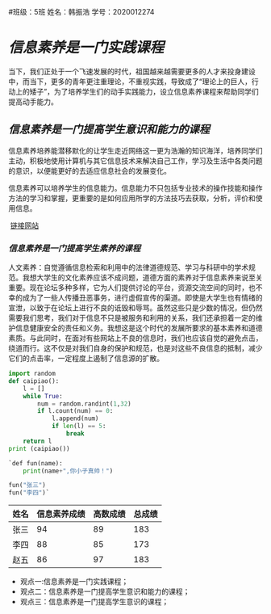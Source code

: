#班级：5班   姓名：韩振浩      学号：2020012274

#  ***信息素养是一门实践课程***

​            当下，我们正处于一个飞速发展的时代，祖国越来越需要更多的人才来投身建设中，而当下，更多的青年更注重理论，不重视实践，导致成了“理论上的巨人，行动上的矮子”，为了培养学生们的动手实践能力，设立信息素养课程来帮助同学们提高动手能力。

## ***信息素养是一门提高学生意识和能力的课程***

​             信息素养培养能潜移默化的让学生走近网络这一更为浩瀚的知识海洋，培养同学们主动，积极地使用计算机与其它信息技术来解决自己工作，学习及生活中各类问题的意识，以便能更好的去适应信息社会的发展变化。

​               信息素养可以培养学生的信息能力。信息能力不只包括专业技术的操作技能和操作方法的学习和掌握，更重要的是如何应用所学的方法技巧去获取，分析，评价和使用信息。

​           [链接网站](https://wenku.baidu.com/view/10bf2706b52acfc789ebc97a.html )

### ***信息素养是一门提高学生素养的课程***

人文素养：自觉遵循信息检索和利用中的法律道德规范、学习与科研中的学术规范。我想大学生的文化素养应该不成问题，道德方面的素养对于信息素养来说至关重要。现在论坛多种多样，它为人们提供讨论的平台，资源交流空间的同时，也不幸的成为了一些人传播丑恶事务，进行虚假宣传的渠道。即使是大学生也有情绪的宣泄，以致于在论坛上进行不良的诋毁和辱骂。虽然这些只是少数的情况，但仍然需要我们思考，我们对于信息不只是被服务和利用的关系，我们还承担着一定的维护信息健康安全的责任和义务。我想这是这个时代的发展所要求的基本素养和道德素质。与此同时，在面对有些网站上不良的信息时，我们也应该自觉的避免点击，绕道而行。这不仅是对我们自身的保护和规范，也是对这些不良信息的抵制，减少它们的点击率，一定程度上遏制了信息源的扩散。 

```python
import random
def caipiao():
    l = []
    while True:
        num = random.randint(1,32)
        if l.count(num) == 0:
            l.append(num)
            if len(l) == 5:
                break
    return l
print (caipiao())
```



```python
`def fun(name):
    print(name+",你小子真帅！")

fun("张三")
fun("李四")`
```



| 姓名 | 信息素养成绩 | 高数成绩 | 总成绩 |
| ---- | ------------ | -------- | ------ |
| 张三 | 94           | 89       | 183    |
| 李四 | 88           | 85       | 173    |
| 赵五 | 86           | 97       | 183    |

* 观点一:信息素养是一门实践课程；
* 观点二：信息素养是一门提高学生意识和能力的课程；
* 观点三：信息素养是一门提高学生意识的课程；